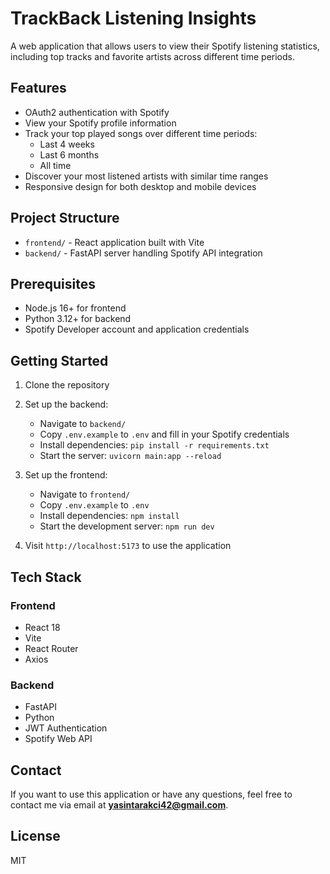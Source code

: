 # TrackBack Listening Insights

A web application that allows users to view their Spotify listening statistics, including top tracks and favorite artists across different time periods.

## Features

- OAuth2 authentication with Spotify
- View your Spotify profile information
- Track your top played songs over different time periods:
  - Last 4 weeks
  - Last 6 months
  - All time
- Discover your most listened artists with similar time ranges
- Responsive design for both desktop and mobile devices

## Project Structure

- `frontend/` - React application built with Vite
- `backend/` - FastAPI server handling Spotify API integration

## Prerequisites

- Node.js 16+ for frontend
- Python 3.12+ for backend
- Spotify Developer account and application credentials

## Getting Started

1. Clone the repository
2. Set up the backend:
   - Navigate to `backend/`
   - Copy `.env.example` to `.env` and fill in your Spotify credentials
   - Install dependencies: `pip install -r requirements.txt`
   - Start the server: `uvicorn main:app --reload`

3. Set up the frontend:
   - Navigate to `frontend/`
   - Copy `.env.example` to `.env`
   - Install dependencies: `npm install`
   - Start the development server: `npm run dev`

4. Visit `http://localhost:5173` to use the application

## Tech Stack

### Frontend
- React 18
- Vite
- React Router
- Axios

### Backend
- FastAPI
- Python
- JWT Authentication
- Spotify Web API

## Contact

If you want to use this application or have any questions, feel free to contact me via email at **yasintarakci42@gmail.com**.

## License

MIT
